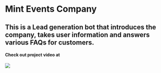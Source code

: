 # Mint Events Company
## This is a Lead generation bot that introduces the company, takes user information and answers various FAQs for customers. 
#### Check out project video at 
[![](http://img.youtube.com/vi/iymy7VV9BdM/0.jpg)](http://www.youtube.com/watch?v=iymy7VV9BdM "Mint Lead Gen ")
